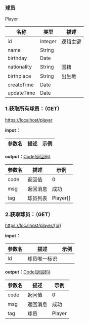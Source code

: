 ### 球员 ###
<A NAME="Player">Player</A>

名称|类型|描述
-|-|-
id                  |Integer   |逻辑主键
name                |String    |
birthday            |Date      |
nationality         |String    |国籍
birthplace          |String    |出生地
createTime          |Date      |
updateTime          |Date      |

### 1.获取所有球员：（GET） ###
[https://localhost/player](https://localhost/player)

**input：**

参数名 		|描述	|示例
 --------- | ------|------

**output：**<A HREF="#Code">Code(返回码)</A>

参数名 		|描述	|示例
 --------- | ------|------
code 		|返回值	|0
msg			|返回消息|成功
tag         |球员列表|Player[]

### 2.获取球员：（GET） ###
[https://localhost/player/{id}](https://localhost/player/{id})

**input：**

参数名 		|描述	|示例
 --------- | ------|------
Id| 球员唯一标识 |   

**output：**<A HREF="#Code">Code(返回码)</A>

参数名 		|描述	|示例
 --------- | ------|------
code 		|返回值	|0
msg			|返回消息|成功
tag         |球员|Player


